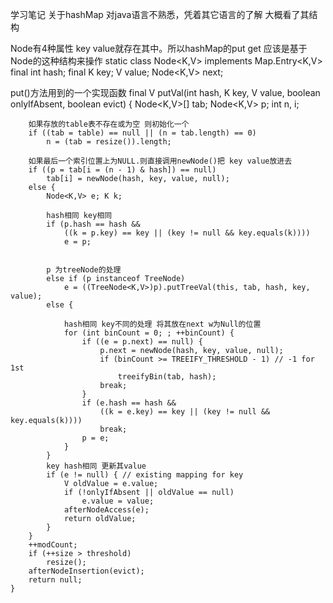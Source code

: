 学习笔记
关于hashMap 对java语言不熟悉，凭着其它语言的了解 大概看了其结构

Node有4种属性 key value就存在其中。所以hashMap的put get 应该是基于Node的这种结构来操作
static class Node<K,V> implements Map.Entry<K,V> 
        final int hash;
        final K key;
        V value;
        Node<K,V> next;


put()方法用到的一个实现函数
final V putVal(int hash, K key, V value, boolean onlyIfAbsent,
                   boolean evict) {
        Node<K,V>[] tab; Node<K,V> p; int n, i;

        如果存放的table表不存在或为空 则初始化一个
        if ((tab = table) == null || (n = tab.length) == 0)
            n = (tab = resize()).length;

        如果最后一个索引位置上为NULL.则直接调用newNode()把 key value放进去
        if ((p = tab[i = (n - 1) & hash]) == null)
            tab[i] = newNode(hash, key, value, null);
        else {
            Node<K,V> e; K k;
           
            hash相同 key相同
            if (p.hash == hash &&
                ((k = p.key) == key || (key != null && key.equals(k))))
                e = p;


            p 为treeNode的处理
            else if (p instanceof TreeNode)
                e = ((TreeNode<K,V>)p).putTreeVal(this, tab, hash, key, value);
            else {

                hash相同 key不同的处理 将其放在next w为Null的位置
                for (int binCount = 0; ; ++binCount) {
                    if ((e = p.next) == null) {
                        p.next = newNode(hash, key, value, null);
                        if (binCount >= TREEIFY_THRESHOLD - 1) // -1 for 1st
                            treeifyBin(tab, hash);
                        break;
                    }
                    if (e.hash == hash &&
                        ((k = e.key) == key || (key != null && key.equals(k))))
                        break;
                    p = e;
                }
            }
            key hash相同 更新其value
            if (e != null) { // existing mapping for key
                V oldValue = e.value;
                if (!onlyIfAbsent || oldValue == null)
                    e.value = value;
                afterNodeAccess(e);
                return oldValue;
            }
        }
        ++modCount;
        if (++size > threshold)
            resize();
        afterNodeInsertion(evict);
        return null;
    }
